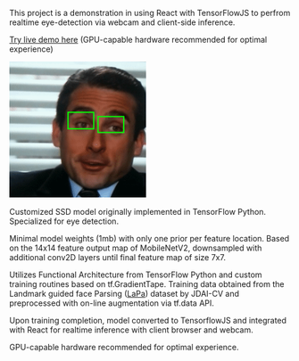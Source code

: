 This project is a demonstration in using React with TensorFlowJS to perfrom realtime eye-detection via webcam and
client-side inference.

[Try live demo here](https://jhanmtl.github.io/eye-detector/) (GPU-capable hardware recommended for optimal experience)

![](./public/demo.gif)

Customized SSD model originally implemented in TensorFlow Python. Specialized for eye detection. 

Minimal model weights (1mb) with only one prior per feature location. Based on the 14x14 feature
output map of MobileNetV2, downsampled with additional conv2D layers until final feature map of size 7x7.

Utilizes Functional Architecture from TensorFlow Python and custom training routines based on tf.GradientTape. Training data obtained from the 
Landmark guided face Parsing ([LaPa](https://github.com/JDAI-CV/lapa-dataset)) dataset by JDAI-CV and preprocessed with on-line augmentation via tf.data API.

Upon training completion, model converted to TensorflowJS and integrated with React for realtime inference with client browser and webcam.

GPU-capable hardware recommended for optimal experience. 


